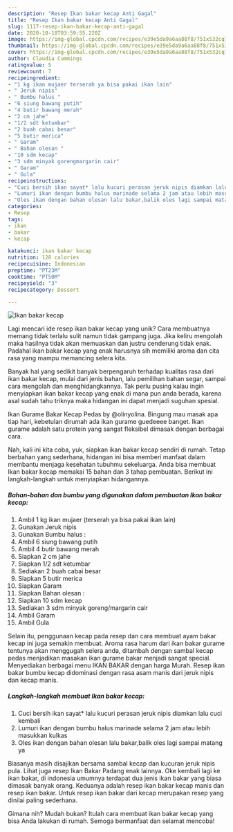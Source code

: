 ```yaml
---
description: "Resep Ikan bakar kecap Anti Gagal"
title: "Resep Ikan bakar kecap Anti Gagal"
slug: 1117-resep-ikan-bakar-kecap-anti-gagal
date: 2020-10-18T03:59:55.220Z
image: https://img-global.cpcdn.com/recipes/e39e5da9a6aa88f8/751x532cq70/ikan-bakar-kecap-foto-resep-utama.jpg
thumbnail: https://img-global.cpcdn.com/recipes/e39e5da9a6aa88f8/751x532cq70/ikan-bakar-kecap-foto-resep-utama.jpg
cover: https://img-global.cpcdn.com/recipes/e39e5da9a6aa88f8/751x532cq70/ikan-bakar-kecap-foto-resep-utama.jpg
author: Claudia Cummings
ratingvalue: 5
reviewcount: 7
recipeingredient:
- "1 kg ikan mujaer terserah ya bisa pakai ikan lain"
- " Jeruk nipis"
- " Bumbu halus "
- "6 siung bawang putih"
- "4 butir bawang merah"
- "2 cm jahe"
- "1/2 sdt ketumbar"
- "2 buah cabai besar"
- "5 butir merica"
- " Garam"
- " Bahan olesan "
- "10 sdm kecap"
- "3 sdm minyak gorengmargarin cair"
- " Garam"
- " Gula"
recipeinstructions:
- "Cuci bersih ikan sayat* lalu kucuri perasan jeruk nipis diamkan lalu cuci kembali"
- "Lumuri ikan dengan bumbu halus marinade selama 2 jam atau lebih masukkan kulkas"
- "Oles ikan dengan bahan olesan lalu bakar,balik oles lagi sampai matang ya"
categories:
- Resep
tags:
- ikan
- bakar
- kecap

katakunci: ikan bakar kecap 
nutrition: 128 calories
recipecuisine: Indonesian
preptime: "PT23M"
cooktime: "PT50M"
recipeyield: "3"
recipecategory: Dessert

---
```



![Ikan bakar kecap](https://img-global.cpcdn.com/recipes/e39e5da9a6aa88f8/751x532cq70/ikan-bakar-kecap-foto-resep-utama.jpg)

Lagi mencari ide resep ikan bakar kecap yang unik? Cara membuatnya memang tidak terlalu sulit namun tidak gampang juga. Jika keliru mengolah maka hasilnya tidak akan memuaskan dan justru cenderung tidak enak. Padahal ikan bakar kecap yang enak harusnya sih memiliki aroma dan cita rasa yang mampu memancing selera kita.

Banyak hal yang sedikit banyak berpengaruh terhadap kualitas rasa dari ikan bakar kecap, mulai dari jenis bahan, lalu pemilihan bahan segar, sampai cara mengolah dan menghidangkannya. Tak perlu pusing kalau ingin menyiapkan ikan bakar kecap yang enak di mana pun anda berada, karena asal sudah tahu triknya maka hidangan ini dapat menjadi suguhan spesial.

Ikan Gurame Bakar Kecap Pedas by @olinyolina. Bingung mau masak apa tiap hari, kebetulan dirumah ada ikan gurame guedeeee banget. Ikan gurame adalah satu protein yang sangat fleksibel dimasak dengan berbagai cara.


Nah, kali ini kita coba, yuk, siapkan ikan bakar kecap sendiri di rumah. Tetap berbahan yang sederhana, hidangan ini bisa memberi manfaat dalam membantu menjaga kesehatan tubuhmu sekeluarga. Anda bisa membuat Ikan bakar kecap memakai 15 bahan dan 3 tahap pembuatan. Berikut ini langkah-langkah untuk menyiapkan hidangannya.

<!--inarticleads1-->

##### Bahan-bahan dan bumbu yang digunakan dalam pembuatan Ikan bakar kecap:

1. Ambil 1 kg ikan mujaer (terserah ya bisa pakai ikan lain)
1. Gunakan  Jeruk nipis
1. Gunakan  Bumbu halus :
1. Ambil 6 siung bawang putih
1. Ambil 4 butir bawang merah
1. Siapkan 2 cm jahe
1. Siapkan 1/2 sdt ketumbar
1. Sediakan 2 buah cabai besar
1. Siapkan 5 butir merica
1. Siapkan  Garam
1. Siapkan  Bahan olesan :
1. Siapkan 10 sdm kecap
1. Sediakan 3 sdm minyak goreng/margarin cair
1. Ambil  Garam
1. Ambil  Gula


Selain itu, penggunaan kecap pada resep dan cara membuat ayam bakar kecap ini juga semakin membuat. Aroma rasa harum dari ikan bakar gurame tentunya akan menggugah selera anda, ditambah dengan sambal kecap pedas menjadikan masakan ikan gurame bakar menjadi sangat special. Menyediakan berbagai menu IKAN BAKAR dengan harga Murah. Resep ikan bakar bumbu kecap didominasi dengan rasa asam manis dari jeruk nipis dan kecap manis. 

<!--inarticleads2-->

##### Langkah-langkah membuat Ikan bakar kecap:

1. Cuci bersih ikan sayat* lalu kucuri perasan jeruk nipis diamkan lalu cuci kembali
1. Lumuri ikan dengan bumbu halus marinade selama 2 jam atau lebih masukkan kulkas
1. Oles ikan dengan bahan olesan lalu bakar,balik oles lagi sampai matang ya


Biasanya masih disajikan bersama sambal kecap dan kucuran jeruk nipis pula. Lihat juga resep Ikan Bakar Padang enak lainnya. Oke kembali lagi ke ikan bakar, di indonesia umumnya terdapat dua jenis ikan bakar yang biasa dimasak banyak orang. Keduanya adalah resep ikan bakar kecap manis dan resep ikan bakar. Untuk resep ikan bakar dari kecap merupakan resep yang dinilai paling sederhana. 

Gimana nih? Mudah bukan? Itulah cara membuat ikan bakar kecap yang bisa Anda lakukan di rumah. Semoga bermanfaat dan selamat mencoba!
